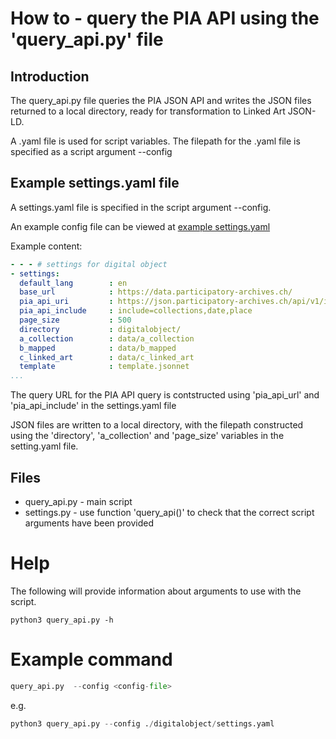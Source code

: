 # How to - query the PIA API using the 'query_api.py' file

## Introduction

The query_api.py file queries the PIA JSON API and writes the JSON files returned to a local directory, ready for transformation to Linked Art JSON-LD.

A .yaml file is used for script variables. The filepath for the .yaml file is specified as a script argument --config

## Example settings.yaml  file

A settings.yaml file is specified in the script argument --config. 

An example config file can be viewed at [example settings.yaml](/digitalobject/settings.yaml)

Example content:

```yaml
- - - # settings for digital object
- settings:
  default_lang        : en
  base_url            : https://data.participatory-archives.ch/
  pia_api_uri         : https://json.participatory-archives.ch/api/v1/images
  pia_api_include     : include=collections,date,place
  page_size           : 500
  directory           : digitalobject/
  a_collection        : data/a_collection
  b_mapped            : data/b_mapped
  c_linked_art        : data/c_linked_art
  template            : template.jsonnet
...
```

The query URL for the PIA API query is contstructed using 'pia_api_url' and 'pia_api_include' in the settings.yaml file

JSON files are written to a local directory, with the filepath constructed using the 'directory', 'a_collection' and 'page_size' variables in the setting.yaml file.


## Files
- query_api.py - main script
- settings.py - use function 'query_api()' to check that the correct script arguments have been provided


# Help
The following will provide information about arguments to use with the script.
```
python3 query_api.py -h 
```

# Example command

```python
query_api.py  --config <config-file>
```
e.g.
```python
python3 query_api.py --config ./digitalobject/settings.yaml 
```
